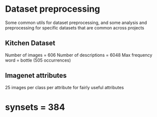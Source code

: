 # Dataset preprocessing

Some common utils for dataset preprocessing, and some analysis and preprocessing for specific datasets that are common across projects

## Kitchen Dataset
Number of images = 606
Number of descriptions = 6048
Max frequency word = bottle (505 occurrences)

## Imagenet attributes
25 images per class per attribute for fairly useful attributes
# synsets = 384